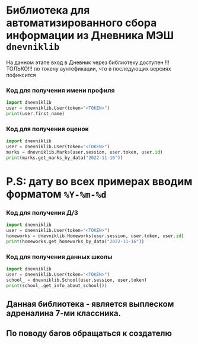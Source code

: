 # Библиотека для автоматизированного сбора информации из Дневника МЭШ ```dnevniklib```

 На данном этапе вход в Дневник через библиотеку доступен !!!ТОЛЬКО!!! по токену аунтефикации, что в последующих версиях пофиксится

### Код для получения имени профиля
```python 
import dnevniklib
user = dnevniklib.User(token="<TOKEN>")
print(user.first_name)
```

### Код для получения оценок
```python
import dnevniklib
user = dnevniklib.User(token="<TOKEN>")
marks = dnevniklib.Marks(user.session, user.token, user.id)
print(marks.get_marks_by_data("2022-11-16"))
```
# P.S: дату во всех примерах вводим форматом ```%Y-%m-%d```

### Код для получения Д/З 
```python
import dnevniklib
user = dnevniklib.User(token="<TOKEN>")
homeworks = dnevniklib.Homeworks(user.session, user.token, user.id)
print(homeworks.get_homeworks_by_data("2022-11-16"))
```

### Код для получения данных школы
```python
import dnevniklib
user = dnevniklib.User(token="<TOKEN>")
school_ = dnevniklib.School(user.session, user.token)
print(school_.get_info_about_school())
```

## Данная библиотека - является выплеском адреналина 7-ми классника.
## По поводу багов обращаться к создателю